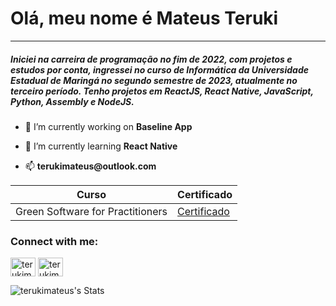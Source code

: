 # Olá, meu nome é Mateus Teruki
-----------------
##### Iniciei na carreira de programação no fim de 2022, com projetos e estudos por conta, ingressei no curso de Informática da Universidade Estadual de Maringá no segundo semestre de 2023, atualmente no terceiro período. Tenho projetos em ReactJS, React Native, JavaScript, Python, Assembly e NodeJS.
- 🔭 I’m currently working on **Baseline App**

- 🌱 I’m currently learning **React Native**

- 📫 __terukimateus@outlook.com__

| Curso | Certificado |
|---------- | --------- |
|Green Software for Practitioners| [Certificado](https://ti-user-certificates.s3.amazonaws.com/e0df7fbf-a057-42af-8a1f-590912be5460/32ede1f9-3fdd-4ffa-9ef7-5415d05cf8f2-mateus-teruki-4f4006d8-2090-4323-9765-781306c92fdb-certificate.pdf)| 

<h3 align="left">Connect with me:</h3>
<p align="left">
<a href="https://linkedin.com/in/terukimateus" target="blank"><img align="center" src="https://raw.githubusercontent.com/rahuldkjain/github-profile-readme-generator/master/src/images/icons/Social/linked-in-alt.svg" alt="terukimateus" height="30" width="40" /></a>
<a href="https://instagram.com/terukimateus" target="blank"><img align="center" src="https://raw.githubusercontent.com/rahuldkjain/github-profile-readme-generator/master/src/images/icons/Social/instagram.svg" alt="terukimateus" height="30" width="40" /></a>
</p>

![terukimateus's Stats](https://github-readme-stats.vercel.app/api?username=terukimateus&theme=shades-of-purple&show_icons=true&hide_border=true&count_private=true)
